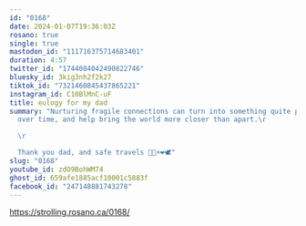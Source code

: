 ```yaml
---
id: "0168"
date: 2024-01-07T19:36:03Z
rosano: true
single: true
mastodon_id: "111716375714683401"
duration: 4:57
twitter_id: "1744084042490822746"
bluesky_id: 3kig3nh2f2k27
tiktok_id: "7321460845437865221"
instagram_id: C10BlMnC-uF
title: eulogy for my dad
summary: "Nurturing fragile connections can turn into something quite profound
  over time, and help bring the world more closer than apart.\r

  \r

  Thank you dad, and safe travels 🙏🏽☀️❤️🕊"
slug: "0168"
youtube_id: zdO9BohWM74
ghost_id: 659afe1885acf10001c5883f
facebook_id: "247148881743278"
---
```

https://strolling.rosano.ca/0168/
